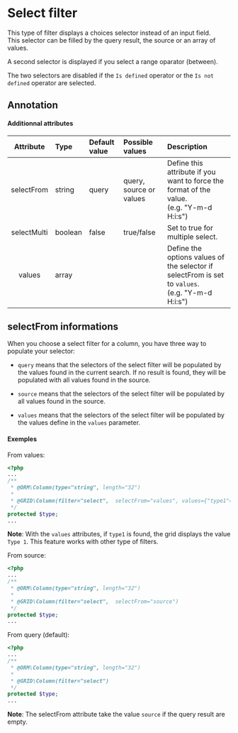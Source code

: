 Select filter
=============

This type of filter displays a choices selector instead of an input field.  
This selector can be filled by the query result, the source or an array of values.

A second selector is displayed if you select a range oparator (between).

The two selectors are disabled if the `Is defined` operator or the  `Is not defined` operator are selected.


## Annotation

#### Additionnal attributes

|Attribute|Type|Default value|Possible values|Description|
|:--:|:--|:--|:--|:--|
|selectFrom|string|query|query, source or values|Define this attribute if you want to force the format of the value.<br />(e.g. "Y-m-d H:i:s")|
|selectMulti|boolean|false|true/false|Set to true for multiple select.
|values|array|||Define the options values of the selector if selectFrom is set to `values`.<br />(e.g. "Y-m-d H:i:s")|

## selectFrom informations

When you choose a select filter for a column, you have three way to populate your selector:

* `query` means that the selectors of the select filter will be populated by the values found in the current search. If no result is found, they will be populated with all values found in the source.

* `source` means that the selectors of the select filter will be populated by all values found in the source.

* `values` means that the selectors of the select filter will be populated by the values define in the `values` parameter.

#### Exemples

From values:

```php
<?php
...
/**
 * @ORM\Column(type="string", length="32")
 *
 * @GRID\Column(filter="select",  selectFrom="values", values={"type1"="Type 1","type1"="Type 2"})
 */
protected $type;
...
```

**Note**: With the `values` attributes, if `type1` is found, the grid displays the value `Type 1`. This feature works with other type of filters.

From source:

```php
<?php
...
/**
 * @ORM\Column(type="string", length="32")
 *
 * @GRID\Column(filter="select",  selectFrom="source")
 */
protected $type;
...
``` 

From query (default):

```php
<?php
...
/**
 * @ORM\Column(type="string", length="32")
 *
 * @GRID\Column(filter="select")
 */
protected $type;
...
``` 

**Note**: The selectFrom attribute take the value `source` if the query result are empty.
